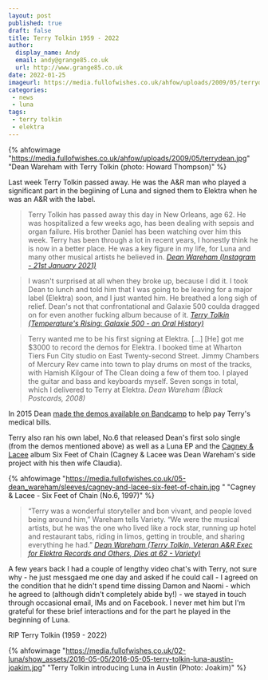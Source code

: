 ```yaml
---
layout: post
published: true 
draft: false
title: Terry Tolkin 1959 - 2022
author:
  display_name: Andy
  email: andy@grange85.co.uk
  url: http://www.grange85.co.uk
date: 2022-01-25
imageurl: https://media.fullofwishes.co.uk/ahfow/uploads/2009/05/terrydean.jpg
categories:
 - news
 - luna
tags:
 - terry tolkin
 - elektra
---
```

{% ahfowimage "https://media.fullofwishes.co.uk/ahfow/uploads/2009/05/terrydean.jpg" "Dean Wareham with Terry Tolkin (photo: Howard Thompson)" %}

Last week Terry Tolkin passed away. He was the A&R man who played a significant part in the begiining of Luna and signed them to Elektra when he was an A&R with the label.

>Terry Tolkin has passed away this day in New Orleans, age 62. He was hospitalized a few weeks ago, has been dealing with sepsis and organ failure. His brother Daniel has been watching over him this week. Terry has been through a lot in recent years, I honestly think he is now in a better place. He was a key figure in my life, for Luna and many other musical artists he believed in.
_[Dean Wareham (Instagram - 21st January 2021)](https://www.instagram.com/p/CZAJKD8PCBH/)_

<!--more-->

> I wasn't surprised at all when they broke up, because I did it. I took Dean to lunch and told him that I was going to be leaving for a major label (Elektra) soon, and I just wanted him. He breathed a long sigh of relief. Dean's not that confrontational and Galaxie 500 coulda dragged on for even another fucking album because of it.
_[Terry Tolkin (Temperature's Rising: Galaxie 500 - an Oral History)](https://pitchfork.com/features/article/7792-temperatures-rising-galaxie-500/?page=5)_

> Terry wanted me to be his first signing at Elektra. [...]  [He] got me $3000 to record the demos for Elektra. I booked time at Wharton Tiers Fun City studio on East Twenty-second Street. Jimmy Chambers of Mercury Rev came into town to play drums on most of the tracks, with Hamish Kilgour of The Clean doing a few of them too. I played the guitar and bass and keyboards myself. Seven songs in total, which I delivered to Terry at Elektra.
_Dean Wareham (Black Postcards, 2008)_

In 2015 Dean [made the demos available on Bandcamp](/2015/06/28/dean-warehams-luna-demos-on-bandcamp-for-terry-tolkin/) to help pay Terry's medical bills.

Terry also ran his own label, No.6 that released Dean's first solo single (from the demos mentioned above) as well as a Luna EP and the [Cagney & Lacee](/category/cagney-lacee/) album Six Feet of Chain (Cagney & Lacee was Dean Wareham's side project with his then wife Claudia).

{% ahfowimage "https://media.fullofwishes.co.uk/05-dean_wareham/sleeves/cagney-and-lacee-six-feet-of-chain.jpg " "Cagney & Lacee - Six Feet of Chain (No.6, 1997)" %}

> “Terry was a wonderful storyteller and bon vivant, and people loved being around him,” Wareham tells Variety. “We were the musical artists, but he was the one who lived like a rock star, running up hotel and restaurant tabs, riding in limos, getting in trouble, and sharing everything he had.”
_[Dean Wareham (Terry Tolkin, Veteran A&R Exec for Elektra Records and Others, Dies at 62 - Variety)](https://variety.com/2022/music/news/terry-tolkin-elektra-records-dead-dies-afghan-whigs-1235160381/)_

A few years back I had a couple of lengthy video chat's with Terry, not sure why - he just messgaed me one day and asked if he could call - I agreed on the condition that he didn't spend time dissing Damon and Naomi - which he agreed to (although didn't completely abide by!) - we stayed in touch through occasional email, IMs and on Facebook. I never met him but I'm grateful for these brief interactions and for the part he played in the beginning of Luna.

RIP Terry Tolkin (1959 - 2022)

{% ahfowimage "https://media.fullofwishes.co.uk/02-luna/show_assets/2016-05-05/2016-05-05-terry-tolkin-luna-austin-joakim.jpg" "Terry Tolkin introducing Luna in Austin (Photo: Joakim)" %}
